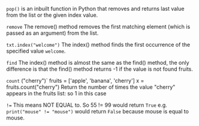 `pop()` 
is an inbuilt function in Python that removes and returns last value from the list or the given index value.

`remove` 
The remove() method removes the first matching element (which is passed as an argument) from the list.

`txt.index("welcome")` 
The index() method finds the first occurrence of the specified value `welcome`.

`find`
The index() method is almost the same as the find() method, the only difference is that the find() method returns -1 if the value is not found
fruits.

`count`
("cherry")` fruits = ['apple', 'banana', 'cherry']
x = fruits.count("cherry")
Return the number of times the value "cherry" appears in the fruits list: so 1 in this case

`!=`
This means NOT EQUAL to. So 55 != 99 would return `True`
e.g. `print("mouse" != "mouse")` would return `False` because mouse is equal to mouse.

